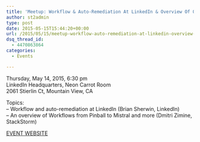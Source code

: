 ```yaml
---
title: 'Meetup: Workflow & Auto-Remediation At LinkedIn & Overview Of Open Source Workflows'
author: st2admin
type: post
date: 2015-05-15T15:44:20+00:00
url: /2015/05/15/meetup-workflow-auto-remediation-at-linkedin-overview-of-open-source-workflows/
dsq_thread_id:
  - 4470863864
categories:
  - Events

---
```

Thursday, May 14, 2015, 6:30 pm  
LinkedIn Headquarters, Neon Carrot Room  
2061 Stierlin Ct, Mountain View, CA

Topics:  
&#8211; Workflow and auto-remediation at LinkedIn (Brian Sherwin, LinkedIn)  
&#8211; An overview of Workflows from Pinball to Mistral and more (Dmitri Zimine, StackStorm)

<a href="http://www.meetup.com/Auto-Remediation-and-Event-Driven-Automation/events/222051597/" target="_blank">EVENT WEBSITE</a>
